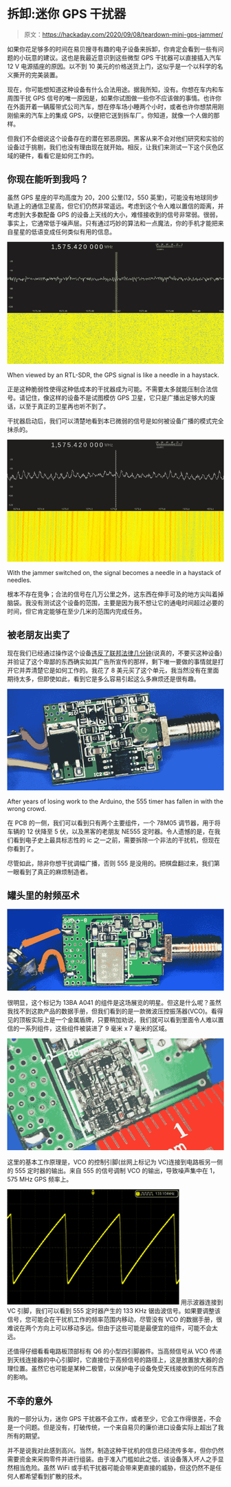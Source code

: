 # 拆卸:迷你 GPS 干扰器

> 原文：<https://hackaday.com/2020/09/08/teardown-mini-gps-jammer/>

如果你花足够多的时间在易贝搜寻有趣的电子设备来拆卸，你肯定会看到一些有问题的小玩意的建议。这也是我最近意识到这些微型 GPS 干扰器可以直接插入汽车 12 V 电源插座的原因。以不到 10 美元的价格送货上门，这似乎是一个以科学的名义撕开的完美装置。

现在，你可能想知道这种设备有什么合法用途。据我所知，没有。你想在车内和车周围干扰 GPS 信号的唯一原因是，如果你试图做一些你不应该做的事情。也许你在外面开着一辆履带式公司汽车，想在停车场小睡两个小时，或者也许你想禁用刚刚偷来的汽车上的集成 GPS，以便把它送到拆车厂。你知道，就像一个人做的那样。

但我们不会细说这个设备存在的潜在邪恶原因。黑客从来不会对他们研究和实验的设备过于挑剔，我们也没有理由现在就开始。相反，让我们来测试一下这个灰色区域的硬件，看看它是如何工作的。

## 你现在能听到我吗？

虽然 GPS 星座的平均高度为 20，200 公里(12，550 英里)，可能没有地球同步轨道上的通信卫星高，但它们仍然非常遥远。考虑到这个令人难以置信的距离，并考虑到大多数配备 GPS 的设备上天线的大小，难怪接收到的信号非常弱。很弱，事实上，它通常低于噪声层。只有通过巧妙的算法和一点魔法，你的手机才能把来自星星的低语变成任何类似有用的信息。

[![](img/4e72f293bac50c61c3b0d073c9cd531f.png)](https://hackaday.com/wp-content/uploads/2020/08/gpsjam_signal.png)

When viewed by an RTL-SDR, the GPS signal is like a needle in a haystack.

正是这种脆弱性使得这种低成本的干扰器成为可能。不需要太多就能压制合法信号。请记住，像这样的设备不是试图模仿 GPS 卫星，它只是广播出足够大的废话，以至于真正的卫星再也听不到了。

干扰器启动后，我们可以清楚地看到本已微弱的信号是如何被设备广播的模式完全抹杀的。

[![](img/bbeb4c234c0f46e1678c7e81e20a7324.png)](https://hackaday.com/wp-content/uploads/2020/08/gpsjam_jammed.png)

With the jammer switched on, the signal becomes a needle in a haystack of needles.

根本不存在竞争；合法的信号在几万公里之外，这东西在伸手可及的地方尖叫着掉脑袋。我没有测试这个设备的范围，主要是因为我不想让它的通电时间超过必要的时间，但它肯定能够在至少几米的范围内完成任务。

## 被老朋友出卖了

现在我们已经通过操作这个设备[违反了联邦法律几分钟](https://www.gps.gov/spectrum/jamming/)(说真的，不要买这种设备)并验证了这个卑鄙的东西确实如其广告所宣传的那样，剩下唯一要做的事情就是打开它并弄清楚它是如何工作的。我花了 8 美元买了这个单元，我当然没有在里面期待太多，但即使如此，看到它是多么容易引起这么多麻烦还是很有趣。

[![](img/152084b889db7ade90644b8ac93ea92f.png)](https://hackaday.com/wp-content/uploads/2020/08/gpsjam_pcb1.jpg)

After years of losing work to the Arduino, the 555 timer has fallen in with the wrong crowd.

在 PCB 的一侧，我们可以看到只有两个主要组件，一个 78M05 调节器，用于将车辆的 12 伏降至 5 伏，以及黑客的老朋友 NE555 定时器。令人遗憾的是，在我们看到电子史上最具标志性的 ic 之一之前，需要拆除一个非法的干扰机，但现在你看到了。

尽管如此，除非你想干扰调幅广播，否则 555 是没用的。把棋盘翻过来，我们第一眼看到了真正的麻烦制造者。

## 罐头里的射频巫术

[![](img/5b96b3f1eb9ff6dbbe165ab852e208f2.png)](https://hackaday.com/wp-content/uploads/2020/08/gpsjam_pcb2.jpg)

很明显，这个标记为 13BA A041 的组件是这场展览的明星。但这是什么呢？虽然我找不到这款产品的数据手册，但我们看到的是一款微波压控振荡器(VCO)。看得见的顶板实际上是一个金属盾牌，只要稍加劝说，我们就可以看到里面令人难以置信的一系列组件，这些组件被装进了 9 毫米 x 7 毫米的区域。

[![](img/04446f9697b92428770e556ab3148974.png)](https://hackaday.com/wp-content/uploads/2020/08/gpsjam_vco.jpg)

这里的基本工作原理是，VCO 的控制引脚(丝网上标记为 VC)连接到电路板另一侧的 555 定时器的输出。来自 555 的信号调制 VCO 的输出，导致噪声集中在 1，575 MHz GPS 频率上。

[![](img/161da708839050265c9344cbb2c61b25.png)](https://hackaday.com/wp-content/uploads/2020/08/gpsjam_scope.png) 用示波器连接到 VC 引脚，我们可以看到 555 定时器产生的 133 KHz 锯齿波信号。如果要调整该信号，您可能会在干扰机工作的频率范围内移动，尽管没有 VCO 的数据手册，很难说在两个方向上可以移动多远。但由于这些可能是最便宜的组件，可能不会太远。

还值得仔细看看电路板顶部标有 Q6 的小型四引脚器件。当高频信号从 VCO 传递到天线连接器的中心引脚时，它直接位于高频信号的路径上，这是放置放大器的合理位置。虽然它也可能是某种二极管，以保护电子设备免受天线接收到的任何东西的影响。

## 不幸的意外

我的一部分认为，迷你 GPS 干扰器不会工作，或者至少，它会工作得很差，不会是一个问题。但是没有，打破传统，一个来自易贝的廉价进口设备实际上超出了我所有的期望。

并不是说我对此感到高兴。当然，制造这种干扰机的信息已经流传多年，但你仍然需要资金来采购零件并进行组装。由于准入门槛如此之低，该设备落入坏人之手显然相当危险。虽然 WiFi 或手机干扰器可能会带来更直接的威胁，但这仍然不是任何人都希望看到扩散的技术。